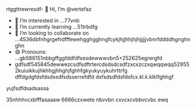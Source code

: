 rtggttrewresdf- 👋 Hi, I’m @vertefaz
- 👀 I’m interested in ...77vnb
- 🌱 I’m currently learning ...51trbdfg
- 💞️ I’m looking to collaborate on ...4536dbfnhgrgefrdfffewehgghgghngfcykjhjjhhjhjhjjjjjvbnrfddddhgnghnghn
- 😄 Pronouns: ...gb588151nbbgffggfddfdfsesdewwwvbn5+252625egrergfd
- gdfsdf545845dewwezcsdfsdftrtercdsdsdcsdfzxcxzczxqwqqwqq529552kuiuikkujhkhhgjhhghjfghhfgkyukyuykuhrttrfg
dffdgdgfdsfdsdssdfsdsserrefdfd
dsfsdsdfdsfdsfcx.kl.k.klklfghhgf
<!---fgjsf544545688521file) appears on your GitHub profile.dfa3vcb99+9dssddqwhtrregrgrefdfd
You can click the Preview link to take a look at your45 changes.gf23jhmhjjuyh0
--->yujfsdfdsadsassa
35nhhhvcxbfffasaaaw
6666czxwete
nbvvbn
cxvcxcvbbvcvbc
ewq
